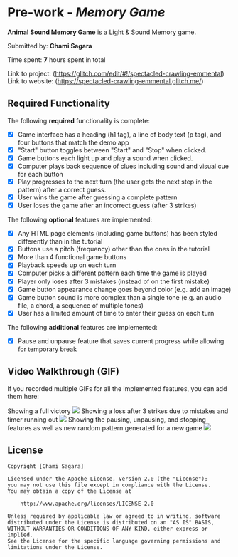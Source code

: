 # Pre-work - _Memory Game_

**Animal Sound Memory Game** is a Light & Sound Memory game.

Submitted by: **Chami Sagara**

Time spent: **7** hours spent in total

Link to project: (https://glitch.com/edit/#!/spectacled-crawling-emmental)
Link to website: (https://spectacled-crawling-emmental.glitch.me/)

## Required Functionality

The following **required** functionality is complete:

- [x] Game interface has a heading (h1 tag), a line of body text (p tag), and four buttons that match the demo app
- [x] "Start" button toggles between "Start" and "Stop" when clicked.
- [x] Game buttons each light up and play a sound when clicked.
- [x] Computer plays back sequence of clues including sound and visual cue for each button
- [x] Play progresses to the next turn (the user gets the next step in the pattern) after a correct guess.
- [x] User wins the game after guessing a complete pattern
- [x] User loses the game after an incorrect guess (after 3 strikes)

The following **optional** features are implemented:

- [x] Any HTML page elements (including game buttons) has been styled differently than in the tutorial
- [x] Buttons use a pitch (frequency) other than the ones in the tutorial
- [x] More than 4 functional game buttons
- [x] Playback speeds up on each turn
- [x] Computer picks a different pattern each time the game is played
- [x] Player only loses after 3 mistakes (instead of on the first mistake)
- [x] Game button appearance change goes beyond color (e.g. add an image)
- [x] Game button sound is more complex than a single tone (e.g. an audio file, a chord, a sequence of multiple tones)
- [x] User has a limited amount of time to enter their guess on each turn

The following **additional** features are implemented:

- [x] Pause and unpause feature that saves current progress while allowing for temporary break

## Video Walkthrough (GIF)

If you recorded multiple GIFs for all the implemented features, you can add them here:


Showing a full victory
![](https://cdn.glitch.global/63429d76-9684-4866-b15e-6c99902f15a0/Success.gif?v=1648869297401)
Showing a loss after 3 strikes due to mistakes and timer running out
![](https://cdn.glitch.global/63429d76-9684-4866-b15e-6c99902f15a0/Defeat.gif?v=1648869296972)
Showing the pausing, unpausing, and stopping features as well as new random pattern generated for a new game
![](https://cdn.glitch.global/63429d76-9684-4866-b15e-6c99902f15a0/PausingAndResumingAndStopping.gif?v=1648869297042)


## License

    Copyright [Chami Sagara]

    Licensed under the Apache License, Version 2.0 (the "License");
    you may not use this file except in compliance with the License.
    You may obtain a copy of the License at

        http://www.apache.org/licenses/LICENSE-2.0

    Unless required by applicable law or agreed to in writing, software
    distributed under the License is distributed on an "AS IS" BASIS,
    WITHOUT WARRANTIES OR CONDITIONS OF ANY KIND, either express or implied.
    See the License for the specific language governing permissions and
    limitations under the License.
